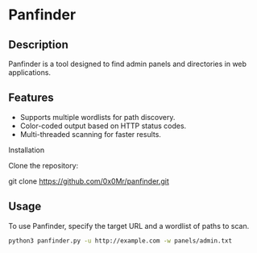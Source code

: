 # Panfinder

## Description
Panfinder is a tool designed to find admin panels and directories in web applications.

## Features
- Supports multiple wordlists for path discovery.
- Color-coded output based on HTTP status codes.
- Multi-threaded scanning for faster results.



Installation

Clone the repository:

git clone https://github.com/0x0Mr/panfinder.git

## Usage
To use Panfinder, specify the target URL and a wordlist of paths to scan.

```bash
python3 panfinder.py -u http://example.com -w panels/admin.txt

